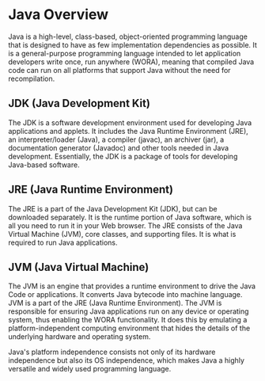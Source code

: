 # Java Overview

Java is a high-level, class-based, object-oriented programming language that is designed to have as few implementation dependencies as possible. It is a general-purpose programming language intended to let application developers write once, run anywhere (WORA), meaning that compiled Java code can run on all platforms that support Java without the need for recompilation.

## JDK (Java Development Kit)

The JDK is a software development environment used for developing Java applications and applets. It includes the Java Runtime Environment (JRE), an interpreter/loader (Java), a compiler (javac), an archiver (jar), a documentation generator (Javadoc) and other tools needed in Java development. Essentially, the JDK is a package of tools for developing Java-based software.

## JRE (Java Runtime Environment)

The JRE is a part of the Java Development Kit (JDK), but can be downloaded separately. It is the runtime portion of Java software, which is all you need to run it in your Web browser. The JRE consists of the Java Virtual Machine (JVM), core classes, and supporting files. It is what is required to run Java applications.

## JVM (Java Virtual Machine)

The JVM is an engine that provides a runtime environment to drive the Java Code or applications. It converts Java bytecode into machine language. JVM is a part of the JRE (Java Runtime Environment). The JVM is responsible for ensuring Java applications run on any device or operating system, thus enabling the WORA functionality. It does this by emulating a platform-independent computing environment that hides the details of the underlying hardware and operating system.

Java's platform independence consists not only of its hardware independence but also its OS independence, which makes Java a highly versatile and widely used programming language.